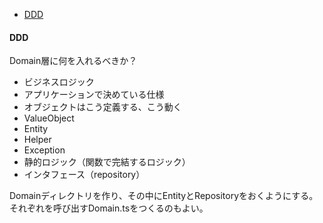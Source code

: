 <!-- TOC -->

- [DDD](#DDD)

<!-- /TOC -->

#### DDD
Domain層に何を入れるべきか？
- ビジネスロジック
- アプリケーションで決めている仕様
- オブジェクトはこう定義する、こう動く
- ValueObject
- Entity
- Helper
- Exception
- 静的ロジック（関数で完結するロジック）
- インタフェース（repository）

Domainディレクトリを作り、その中にEntityとRepositoryをおくようにする。
それぞれを呼び出すDomain.tsをつくるのもよい。


